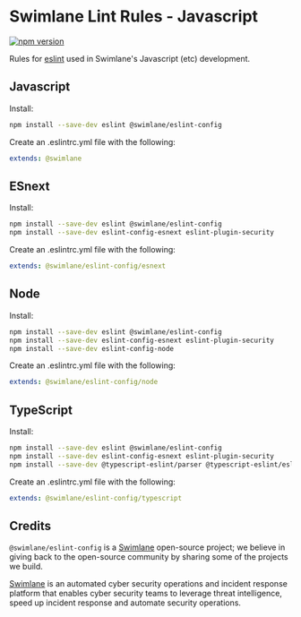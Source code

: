 # Swimlane Lint Rules - Javascript

[![npm version](https://badge.fury.io/js/eslint-config-swimlane.svg)](https://badge.fury.io/js/eslint-config-swimlane)

Rules for [eslint](https://github.com/eslint/eslint) used in Swimlane's Javascript (etc) development.

## Javascript

Install:

```sh
npm install --save-dev eslint @swimlane/eslint-config
```

Create an .eslintrc.yml file with the following:

```yaml
extends: @swimlane
```

## ESnext

Install:

```sh
npm install --save-dev eslint @swimlane/eslint-config
npm install --save-dev eslint-config-esnext eslint-plugin-security
```

Create an .eslintrc.yml file with the following:

```yaml
extends: @swimlane/eslint-config/esnext
```

## Node

Install:

```sh
npm install --save-dev eslint @swimlane/eslint-config
npm install --save-dev eslint-config-esnext eslint-plugin-security
npm install --save-dev eslint-config-node
```

Create an .eslintrc.yml file with the following:

```yaml
extends: @swimlane/eslint-config/node
```

## TypeScript

Install:

```sh
npm install --save-dev eslint @swimlane/eslint-config
npm install --save-dev eslint-config-esnext eslint-plugin-security
npm install --save-dev @typescript-eslint/parser @typescript-eslint/eslint-plugin
```

Create an .eslintrc.yml file with the following:

```yaml
extends: @swimlane/eslint-config/typescript
```

## Credits

`@swimlane/eslint-config` is a [Swimlane](http://swimlane.com) open-source project; we
believe in giving back to the open-source community by sharing some of the
projects we build.

[Swimlane](http://www.swimlane.com) is an automated cyber security operations and incident response
platform that enables cyber security teams to leverage threat intelligence,
speed up incident response and automate security operations.
